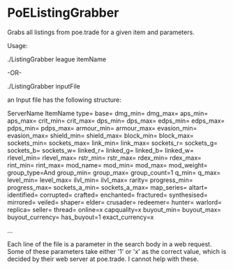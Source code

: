 # PoEListingGrabber
Grabs all listings from poe.trade for a given item and parameters.

Usage:

./ListingGrabber league itemName
  
  -OR-
  
  ./ListingGrabber inputFile
  
  
  an Input file has the following structure:
  
ServerName
ItemName
type=
base=
dmg_min=
dmg_max=
aps_min=
aps_max=
crit_min=
crit_max=
dps_min=
dps_max=
edps_min=
edps_max=
pdps_min=
pdps_max=
armour_min=
armour_max=
evasion_min=
evasion_max=
shield_min=
shield_max=
block_min=
block_max=
sockets_min=
sockets_max=
link_min=
link_max=
sockets_r=
sockets_g=
sockets_b=
sockets_w=
linked_r=
linked_g=
linked_b=
linked_w=
rlevel_min=
rlevel_max=
rstr_min=
rstr_max=
rdex_min=
rdex_max=
rint_min=
rint_max=
mod_name=
mod_min=
mod_max=
mod_weight=
group_type=And
group_min=
group_max=
group_count=1
q_min=
q_max=
level_min=
level_max=
ilvl_min=
ilvl_max=
rarity=
progress_min=
progress_max=
sockets_a_min=
sockets_a_max=
map_series=
altart=
identified=
corrupted=
crafted=
enchanted=
fractured=
synthesised=
mirrored=
veiled=
shaper=
elder=
crusader=
redeemer=
hunter=
warlord=
replica=
seller=
thread=
online=x
capquality=x
buyout_min=
buyout_max=
buyout_currency=
has_buyout=1
exact_currency=x
  
...
  
Each line of the file is a parameter in the search body in a web request. Some of these parameters take either '1' or 'x' as the correct value, which is decided by their web server at poe.trade. I cannot help with these.
